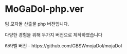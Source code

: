 # MoGaDol-php.ver
<p>팀 모자돌 산출물 php 버전입니다.</p>
<p>다양한 경험을 위해 두가지 버전으로 제작하였습니다</p>
<p>라라벨 버전 - https://github.com/GBSWmojaDol/mojaDol</p>
